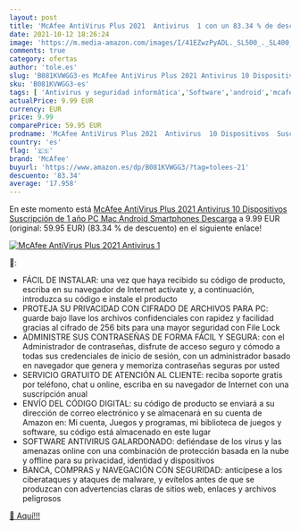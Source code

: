 ```yaml
---
layout: post
title: 'McAfee AntiVirus Plus 2021  Antivirus  1 con un 83.34 % de descuento'
date: 2021-10-12 18:26:24
image: 'https://m.media-amazon.com/images/I/41EZwzPyADL._SL500_._SL400_.jpg'
comments: true
category: ofertas
author: 'tole.es'
slug: 'B081KVWGG3-es McAfee AntiVirus Plus 2021 Antivirus 10 Dispositivos...'
sku: 'B081KVWGG3-es'
tags: [ 'Antivirus y seguridad informática','Software','android','mcafee', ]
actualPrice: 9.99 EUR
currency: EUR
price: 9.99
comparePrice: 59.95 EUR
prodname: 'McAfee AntiVirus Plus 2021  Antivirus  10 Dispositivos  Suscripción de 1 año  PC  Mac  Android  Smartphones  Descarga'
country: 'es'
flag: '🇪🇸'
brand: 'McAfee'
buyurl: 'https://www.amazon.es/dp/B081KVWGG3/?tag=tolees-21'
descuento: '83.34'
average: '17.958'
---
```


En este momento está [McAfee AntiVirus Plus 2021  Antivirus  10 Dispositivos  Suscripción de 1 año  PC  Mac  Android  Smartphones  Descarga](https://www.amazon.es/dp/B081KVWGG3/?tag=tolees-21) a 9.99 EUR (original: 59.95 EUR) (83.34 %  de descuento) en el siguiente enlace!

[![McAfee AntiVirus Plus 2021  Antivirus  1](https://m.media-amazon.com/images/I/41EZwzPyADL._SL500_._SL400_.jpg)](https://www.amazon.es/dp/B081KVWGG3/?tag=tolees-21)

🔎:

- FÁCIL DE INSTALAR: una vez que haya recibido su código de producto, escriba en su navegador de Internet activate y, a continuación, introduzca su código e instale el producto
- PROTEJA SU PRIVACIDAD CON CIFRADO DE ARCHIVOS PARA PC: guarde bajo llave los archivos confidenciales con rapidez y facilidad gracias al cifrado de 256 bits para una mayor seguridad con File Lock
- ADMINISTRE SUS CONTRASEÑAS DE FORMA FÁCIL Y SEGURA: con el Administrador de contraseñas, disfrute de acceso seguro y cómodo a todas sus credenciales de inicio de sesión, con un administrador basado en navegador que genera y memoriza contraseñas seguras por usted
- SERVICIO GRATUITO DE ATENCIÓN AL CLIENTE: reciba soporte gratis por teléfono, chat u online, escriba en su navegador de Internet con una suscripción anual
- ENVÍO DEL CÓDIGO DIGITAL: su código de producto se enviará a su dirección de correo electrónico y se almacenará en su cuenta de Amazon en: Mi cuenta, Juegos y programas, mi biblioteca de juegos y software, su código está almacenado en este lugar
- SOFTWARE ANTIVIRUS GALARDONADO: defiéndase de los virus y las amenazas online con una combinación de protección basada en la nube y offline para su privacidad, identidad y dispositivos
- BANCA, COMPRAS y NAVEGACIÓN CON SEGURIDAD: anticípese a los ciberataques y ataques de malware, y evítelos antes de que se produzcan con advertencias claras de sitios web, enlaces y archivos peligrosos

[🛒 Aquí!!!](https://www.amazon.es/dp/B081KVWGG3/?tag=tolees-21)
